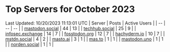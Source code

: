 # Top Servers for October 2023
Last Updated: 10/20/2023 11:13:01 UTC
| Server | Posts | Active Users |
| -- | -- | -- |
| [mastodon.social](https://mastodon.social/tags/PowerShell) | 44 | 13 |
| [techhub.social](https://techhub.social/tags/PowerShell) | 25 | 9 |
| [infosec.exchange](https://infosec.exchange/tags/PowerShell) | 14 | 7 |
| [fosstodon.org](https://fosstodon.org/tags/PowerShell) | 12 | 7 |
| [hachyderm.io](https://hachyderm.io/tags/PowerShell) | 10 | 7 |
| [mstdn.social](https://mstdn.social/tags/PowerShell) | 4 | 2 |
| [masto.ai](https://masto.ai/tags/PowerShell) | 3 | 1 |
| [mas.to](https://mas.to/tags/PowerShell) | 1 | 1 |
| [mastodon.uno](https://mastodon.uno/tags/PowerShell) | 1 | 1 |
| [norden.social](https://norden.social/tags/PowerShell) | 1 | 1 |
